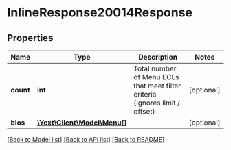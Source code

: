 # InlineResponse20014Response

## Properties
Name | Type | Description | Notes
------------ | ------------- | ------------- | -------------
**count** | **int** | Total number of Menu ECLs that meet filter criteria (ignores limit / offset) | [optional] 
**bios** | [**\Yext\Client\Model\Menu[]**](Menu.md) |  | [optional] 

[[Back to Model list]](../README.md#documentation-for-models) [[Back to API list]](../README.md#documentation-for-api-endpoints) [[Back to README]](../README.md)


